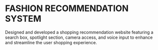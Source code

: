 # FASHION RECOMMENDATION SYSTEM

Designed and developed a shopping recommendation website featuring a search box, spotlight section, camera access, and voice input to enhance and streamline the user shopping experience.
